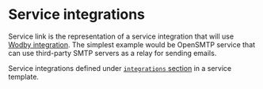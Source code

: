 # Service integrations

Service link is the representation of a service integration that will use [Wodby integration](../integrations/index.md). The simplest example would be OpenSMTP service that can use third-party SMTP servers as a relay for sending emails.

Service integrations defined under [`integrations` section](template.md#integrations) in a service template.
